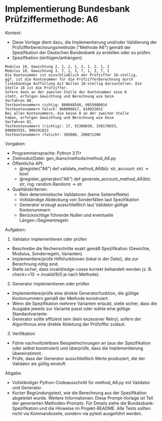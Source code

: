 # Implementierung Bundesbank Prüfziffermethode: A6

Kontext:
- Diese Vorlage dient dazu, die Implementierung und/oder Validierung der Prüfzifferberechnungsmethode ("Methode A6") gemäß der Spezifikation der Deutschen Bundesbank zu erstellen oder zu prüfen.
- Spezifikation (einfügen/anhängen):

```Text
Modulus 10, Gewichtung 2, 1, 2, 1, 2, 1, 2, 1, 2
Modulus 10, Gewichtung 3, 7, 1, 3, 7, 1, 3, 7, 1
Die Kontonummer ist einschließlich der Prüfziffer 10-stellig,
ggf. ist die Kontonummer für die Prüfzifferberechnung durch
linksbündige Auffüllung mit Nullen 10-stellig darzustellen. Die
Stelle 10 ist die Prüfziffer.
Sofern dann an der zweiten Stelle der Kontonummer eine 8
steht, erfolgen Gewichtung und Berechnung wie beim
Verfahren 00.
Testkontonummern richtig: 800048548, 0855000014
Testkontonummern falsch: 860000817, 810033652
Bei allen Kontonummern, die keine 8 an der zweiten Stelle
haben, erfolgen Gewichtung und Berechnung wie beim
Verfahren 01.
Testkontonummern (richtig): 17, 55300030, 150178033,
600003555, 900291823
Testkontonummern (falsch): 305888, 200071280
```

Vorgaben:
- Programmiersprache: Python 3.11+
- Zielmodul/Datei: gen_ibans/methods/method_A6.py
- Öffentliche API:
  - @register("A6") def validate_method_A6(blz: str, account: str) -> bool
  - @register_generator("A6") def generate_account_method_A6(blz: str, rng: random.Random) -> str
- Qualitätskriterien:
  - Rein deterministische Validatoren (keine Seiteneffekte)
  - Vollständige Abdeckung von Sonderfällen laut Spezifikation
  - Generator erzeugt ausschließlich laut Validator gültige Kontonummern
  - Berücksichtige führende Nullen und eventuelle Längen-/Segmentregeln

Aufgaben:
1) Validator implementieren oder prüfen
- Beschreibe die Rechenschritte exakt gemäß Spezifikation (Gewichte, Modulus, Sonderregeln, Varianten).
- Implementiere/prüfe Hilfsfunktionen (lokal in der Datei), die zur Berechnung nötig sind.
- Stelle sicher, dass invalid/edge-cases korrekt behandelt werden (z. B. check==10 -> invalid/9/0 je nach Methode).

2) Generator implementieren oder prüfen
- Implementiere/prüfe eine direkte Generatorfunktion, die gültige Kontonummern gemäß der Methode konstruiert.
- Wenn die Spezifikation mehrere Varianten erlaubt, stelle sicher, dass die Ausgabe jeweils zur Variante passt oder wähle eine gültige Standardvariante.
- Generator sollte effizient sein (kein exzessiver Retry), sofern der Algorithmus eine direkte Ableitung der Prüfziffer zulässt.

3) Verifikation
- Führe nachvollziehbare Beispielrechnungen an (aus der Spezifikation oder selbst konstruiert) und überprüfe, dass die Implementierung übereinstimmt.
- Prüfe, dass der Generator ausschließlich Werte produziert, die der Validator als gültig einstuft.

Abgabe:
- Vollständiger Python-Codeausschnitt für method_A6.py mit Validator und Generator.
- Kurzer Begründungstext, wie die Berechnung aus der Spezifikation abgeleitet wurde.
Weitere Informationen: Diese Prompt-Vorlage ist Teil der generierten Methoden-Prompts. Für Details siehe die Bundesbank-Spezifikation und die Hinweise im Projekt-README.
Alle Tests sollten nicht via Kommandozeile, sondern via pytest ausgeführt werden.
